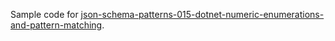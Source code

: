 Sample code for [json-schema-patterns-015-dotnet-numeric-enumerations-and-pattern-matching](https://endjin.com/blog/2024/05/json-schema-patterns-015-dotnet-numeric-enumerations-and-pattern-matching).